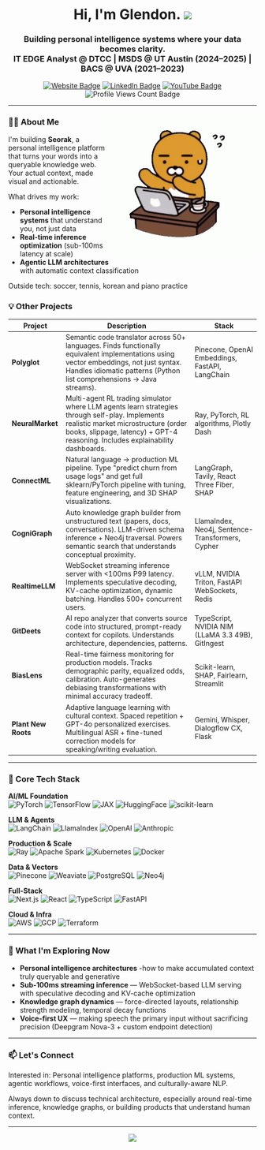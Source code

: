 <h1 align="center">
  Hi, I'm Glendon.
  <img src="https://media.giphy.com/media/hvRJCLFzcasrR4ia7z/giphy.gif" width="30px"/>
</h1>

<h3 align="center">
  Building personal intelligence systems where your data becomes clarity.<br>
  IT EDGE Analyst @ DTCC | MSDS @ UT Austin (2024–2025) | BACS @ UVA (2021–2023)
</h3>

<div align="center">
  <a href="https://glendonchin.com"><img src="https://img.shields.io/badge/Website-3B7EBF?style=for-the-badge&logo=google-chrome&logoColor=white" alt="Website Badge"></a>
  <a href="https://www.linkedin.com/in/glendonchin/"><img src="https://img.shields.io/badge/LinkedIn-0077B5?style=for-the-badge&logo=linkedin&logoColor=white" alt="LinkedIn Badge"/></a>
  <a href="https://www.youtube.com/@chinmeister23"><img src="https://img.shields.io/badge/YouTube-red?style=for-the-badge&logo=youtube&logoColor=white" alt="YouTube Badge"/></a>
  <img src="https://komarev.com/ghpvc/?username=glendonC&style=for-the-badge" alt="Profile Views Count Badge">
</div>

---

<img align="right" alt="Coding" width="300" src="kakaofriends-kakao-talk.gif" />

### 👨‍💻 About Me

I'm building **Seorak**, a personal intelligence platform that turns your words into a queryable knowledge web. Your actual context, made visual and actionable.

What drives my work:
- **Personal intelligence systems** that understand you, not just data
- **Real-time inference optimization** (sub-100ms latency at scale)
- **Agentic LLM architectures** with automatic context classification

Outside tech: soccer, tennis, korean and piano practice

### 💡 Other Projects

| Project | Description | Stack |
|--------|-------------|-------|
| **Polyglot** | Semantic code translator across 50+ languages. Finds functionally equivalent implementations using vector embeddings, not just syntax. Handles idiomatic patterns (Python list comprehensions → Java streams). | Pinecone, OpenAI Embeddings, FastAPI, LangChain |
| **NeuralMarket** | Multi-agent RL trading simulator where LLM agents learn strategies through self-play. Implements realistic market microstructure (order books, slippage, latency) + GPT-4 reasoning. Includes explainability dashboards. | Ray, PyTorch, RL algorithms, Plotly Dash |
| **ConnectML** | Natural language → production ML pipeline. Type "predict churn from usage logs" and get full sklearn/PyTorch pipeline with tuning, feature engineering, and 3D SHAP visualizations. | LangGraph, Tavily, React Three Fiber, SHAP |
| **CogniGraph** | Auto knowledge graph builder from unstructured text (papers, docs, conversations). LLM-driven schema inference + Neo4j traversal. Powers semantic search that understands conceptual proximity. | LlamaIndex, Neo4j, Sentence-Transformers, Cypher |
| **RealtimeLLM** | WebSocket streaming inference server with <100ms P99 latency. Implements speculative decoding, KV-cache optimization, dynamic batching. Handles 500+ concurrent users. | vLLM, NVIDIA Triton, FastAPI WebSockets, Redis |
| **GitDeets** | AI repo analyzer that converts source code into structured, prompt-ready context for copilots. Understands architecture, dependencies, patterns. | TypeScript, NVIDIA NIM (LLaMA 3.3 49B), GitIngest |
| **BiasLens** | Real-time fairness monitoring for production models. Tracks demographic parity, equalized odds, calibration. Auto-generates debiasing transformations with minimal accuracy tradeoff. | Scikit-learn, SHAP, Fairlearn, Streamlit |
| **Plant New Roots** | Adaptive language learning with cultural context. Spaced repetition + GPT-4o personalized exercises. Multilingual ASR + fine-tuned correction models for speaking/writing evaluation. | Gemini, Whisper, Dialogflow CX, Flask |

---

### 🧰 Core Tech Stack

**AI/ML Foundation**  
![PyTorch](https://img.shields.io/badge/-PyTorch-EE4C2C?style=flat&logo=pytorch)
![TensorFlow](https://img.shields.io/badge/-TensorFlow-FF6F00?style=flat&logo=tensorflow)
![JAX](https://img.shields.io/badge/-JAX-000000?style=flat)
![HuggingFace](https://img.shields.io/badge/-HuggingFace-FFD21E?style=flat&logo=huggingface&logoColor=black)
![scikit-learn](https://img.shields.io/badge/-scikit--learn-F7931E?style=flat&logo=scikitlearn)

**LLM & Agents**  
![LangChain](https://img.shields.io/badge/-LangChain-2E86C1?style=flat)
![LlamaIndex](https://img.shields.io/badge/-LlamaIndex-FFB6C1?style=flat)
![OpenAI](https://img.shields.io/badge/-OpenAI-412991?style=flat&logo=openai)
![Anthropic](https://img.shields.io/badge/-Anthropic-181818?style=flat)

**Production & Scale**  
![Ray](https://img.shields.io/badge/-Ray-1E90FF?style=flat)
![Apache Spark](https://img.shields.io/badge/-Spark-E25A1C?style=flat&logo=apachespark)
![Kubernetes](https://img.shields.io/badge/-Kubernetes-326CE5?style=flat&logo=kubernetes)
![Docker](https://img.shields.io/badge/-Docker-2496ED?style=flat&logo=docker)

**Data & Vectors**  
![Pinecone](https://img.shields.io/badge/-Pinecone-5A6DFF?style=flat)
![Weaviate](https://img.shields.io/badge/-Weaviate-3C4AD9?style=flat)
![PostgreSQL](https://img.shields.io/badge/-PostgreSQL-336791?style=flat&logo=postgresql)
![Neo4j](https://img.shields.io/badge/-Neo4j-4581C3?style=flat&logo=neo4j)

**Full-Stack**  
![Next.js](https://img.shields.io/badge/-Next.js-000000?style=flat&logo=next.js)
![React](https://img.shields.io/badge/-React-20232A?style=flat&logo=react)
![TypeScript](https://img.shields.io/badge/-TypeScript-3178C6?style=flat&logo=typescript)
![FastAPI](https://img.shields.io/badge/-FastAPI-009688?style=flat&logo=fastapi)

**Cloud & Infra**  
![AWS](https://img.shields.io/badge/-AWS-232F3E?style=flat&logo=amazonaws)
![GCP](https://img.shields.io/badge/-GCP-4285F4?style=flat&logo=googlecloud)
![Terraform](https://img.shields.io/badge/-Terraform-7B42BC?style=flat&logo=terraform)

---

### 🎯 What I'm Exploring Now

- **Personal intelligence architectures** -how to make accumulated context truly queryable and generative
- **Sub-100ms streaming inference** — WebSocket-based LLM serving with speculative decoding and KV-cache optimization
- **Knowledge graph dynamics** — force-directed layouts, relationship strength modeling, temporal decay functions
- **Voice-first UX** — making speech the primary input without sacrificing precision (Deepgram Nova-3 + custom endpoint detection)

---

### 📫 Let's Connect

Interested in: Personal intelligence platforms, production ML systems, agentic workflows, voice-first interfaces, and culturally-aware NLP.

Always down to discuss technical architecture, especially around real-time inference, knowledge graphs, or building products that understand human context.

---

<div align="center">
  <img src="https://streak-stats.demolab.com?user=glendonC&theme=tokyonight&hide_border=true" height="165"/>
</div>
